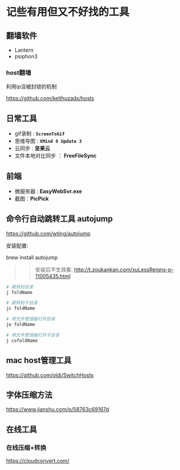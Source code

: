 # 记些有用但又不好找的工具

## 翻墙软件
* Lantern
* psiphon3

### host翻墙

利用ip没被封锁的机制

https://github.com/kelthuzadx/hosts

## 日常工具
* gif录制 :  __`ScreenToGif`__
* 思维导图 : __`XMind 8 Update 3`__
* 云同步 : __坚果云__
* 文件本地对比同步 ： __FreeFileSync__


## 前端
* 微服务器 : __EasyWebSvr.exe__
* 截图：__PicPick__

## 命令行自动跳转工具 autojump

https://github.com/wting/autojump

安装配置:

brew install autojump

>> 安装后不生效看: http://t.zoukankan.com/xuLessReigns-p-11005435.html


```bash
# 跳转到目录
j foldName

# 跳转到子目录
jc foldName

# 用文件管理器打开目录
jo foldName

# 用文件管理器打开子目录
j cofoldName

```

## mac host管理工具

https://github.com/oldj/SwitchHosts


## 字体压缩方法

https://www.jianshu.com/p/58763c69167d

## 在线工具

### 在线压缩+转换

https://cloudconvert.com/